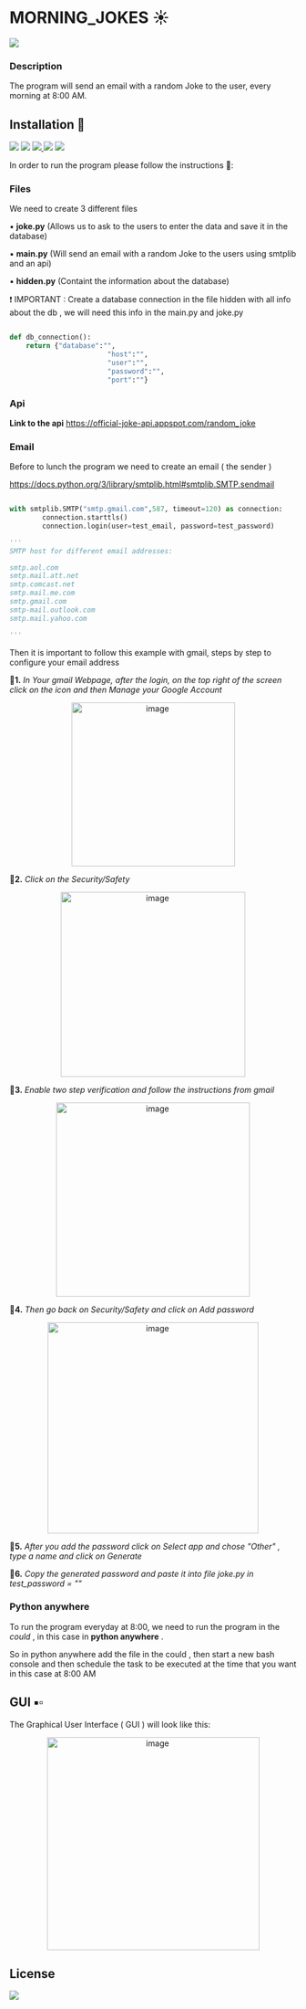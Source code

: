 # MORNING_JOKES :sunny: 

<a href="https://www.linkedin.com/in/giuseppe-bonifati-738640261/"><img src="https://img.shields.io/badge/LinkedIn-blue?style=flat&logo=linkedin&labelColor=blue"></a> 

### Description

The program will send an email with a random Joke to the user, every morning at 8:00 AM.



## Installation 🧊 

<a href=https://www.python.org/ ><img src="https://img.shields.io/badge/-Python-white?logo=python"></a>  <a href=https://www.postgresql.org/><img src="https://img.shields.io/badge/-PostgreSql-lightgrey?logo=postgresql"></a> <a href =https://www.google.com/intl/com/gmail/about/ ><img src =  "https://img.shields.io/badge/-Gmail-orange?logo=gmail" > </a>    <a href="https://www.pythonanywhere.com/"><img src="https://img.shields.io/badge/-Python%20anywhere-0050fb"></a>  <a href="https://code.visualstudio.com/"> <img src="https://img.shields.io/badge/-Visual%20Studio%20Code-0098ff?logo=visualstudiocode" > </a>

In order to run the program please follow the instructions 🏁:

### Files
We need to create 3 different files 

:black_small_square: **joke.py**      (Allows us to ask to the users to enter the data and save it in the database)

:black_small_square: **main.py**    (Will send an email with a random Joke to the users using smtplib and an api)
 
:black_small_square: **hidden.py**  (Containt the information about the database)

:heavy_exclamation_mark: IMPORTANT : Create a database connection in the file hidden with all info about the db , we will need this info in the main.py and joke.py

```python 

def db_connection():
    return {"database":"",
                        "host":"",
                        "user":"",
                        "password":"",
                        "port":""}

```
### Api

**Link to the api** https://official-joke-api.appspot.com/random_joke

### Email

Before to lunch the program we need to create an email ( the sender )

https://docs.python.org/3/library/smtplib.html#smtplib.SMTP.sendmail

```python

with smtplib.SMTP("smtp.gmail.com",587, timeout=120) as connection:
        connection.starttls()
        connection.login(user=test_email, password=test_password)

'''
SMTP host for different email addresses:

smtp.aol.com
smtp.mail.att.net
smtp.comcast.net
smtp.mail.me.com
smtp.gmail.com
smtp-mail.outlook.com
smtp.mail.yahoo.com 

'''    

```
Then it is important to follow this example with gmail, steps by step to configure your email address


🔹**1.** _In Your gmail Webpage, after the login, on the top right of the screen click on the icon and then Manage your Google Account_

<p align="center">
<img width="287" alt="image" src="https://user-images.githubusercontent.com/110894389/220471922-99ea43d0-2599-4683-bd78-dd34bdd764c8.png">
</p>


🔹**2.** _Click on the Security/Safety_

<p align="center">
<img width="324" alt="image" src="https://user-images.githubusercontent.com/110894389/220472134-20f8508d-15d4-443f-a765-c7183b8a1252.png">
</p>

🔹**3.** _Enable two step verification and follow the instructions from gmail_

<p align="center">
<img width="340" alt="image" src="https://user-images.githubusercontent.com/110894389/220472533-b788ed6e-f74d-49a3-9a31-42922e03e765.png">
</p>


🔹**4.** _Then go back on Security/Safety and click on Add password_

<p align="center">
<img width="370" alt="image" src="https://user-images.githubusercontent.com/110894389/220472859-735c8fe5-a7b2-4ed1-8d59-bfab94f712e0.png">
</p>

🔹**5.** _After you add the password click on Select app and chose "Other" , type a name and click on Generate_


🔹**6.** _Copy the generated password and paste it into file joke.py in  test_password = ""_



### Python anywhere

To run the program everyday at 8:00, we need to run the program in the _could_ , in this case in **python anywhere** .

So in python anywhere add the file in the could , then start a new bash console and then schedule the task to be executed at the time that you want in this case at 8:00 AM



## GUI ▪️▫️  

The Graphical User Interface ( GUI ) will look like this:

<p align="center">
<img width="373" alt="image" src="https://user-images.githubusercontent.com/110894389/220474249-997b0c1e-7dd1-407b-95b2-4c518786213f.png">
</p>


## License

<a href=https://github.com/Giuseppe-Bonifati/Morning_Jokes/blob/main/LICENSE.md><img src="https://img.shields.io/badge/license-MIT-blue"></a>
